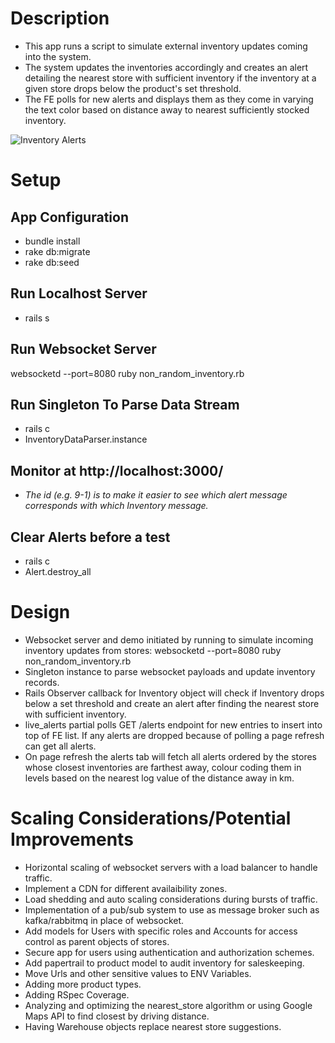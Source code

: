 # Description

- This app runs a script to simulate external inventory updates coming into the system. 
- The system updates the inventories accordingly and creates an alert detailing the nearest store with sufficient inventory if the inventory at a given store drops below the product's set threshold.
- The FE polls for new alerts and displays them as they come in varying the text color based on distance away to nearest sufficiently stocked inventory.

![Inventory Alerts](https://github.com/LMMENTAL/shoe-store-app/assets/10554604/0bb14412-c583-4ff4-b5b3-6d85c24cafa8)

# Setup

## App Configuration
- bundle install
- rake db:migrate
- rake db:seed

## Run Localhost Server
- rails s

## Run Websocket Server
websocketd --port=8080 ruby non_random_inventory.rb

## Run Singleton To Parse Data Stream
- rails c
- InventoryDataParser.instance

## Monitor at http://localhost:3000/
- *The id (e.g. 9-1) is to make it easier to see which alert message corresponds with which Inventory message.*

## Clear Alerts before a test
- rails c
- Alert.destroy_all

# Design

- Websocket server and demo initiated by running to simulate incoming inventory updates from stores: websocketd --port=8080 ruby non_random_inventory.rb
- Singleton instance to parse websocket payloads and update inventory records.
- Rails Observer callback for Inventory object will check if Inventory drops below a set threshold and create an alert after finding the nearest store with sufficient inventory.
- live_alerts partial polls GET /alerts endpoint for new entries to insert into top of FE list. If any alerts are dropped because of polling a page refresh can get all alerts.
- On page refresh the alerts tab will fetch all alerts ordered by the stores whose closest inventories are farthest away, colour coding them in levels based on the nearest log value of the distance away in km.

# Scaling Considerations/Potential Improvements

- Horizontal scaling of websocket servers with a load balancer to handle traffic.
- Implement a CDN for different availaibility zones.
- Load shedding and auto scaling considerations during bursts of traffic.
- Implementation of a pub/sub system to use as message broker such as kafka/rabbitmq in place of websocket.
- Add models for Users with specific roles and Accounts for access control as parent objects of stores.
- Secure app for users using authentication and authorization schemes.
- Add papertrail to product model to audit inventory for saleskeeping.
- Move Urls and other sensitive values to ENV Variables.
- Adding more product types.
- Adding RSpec Coverage.
- Analyzing and optimizing the nearest_store algorithm or using Google Maps API to find closest by driving distance.
- Having Warehouse objects replace nearest store suggestions.
